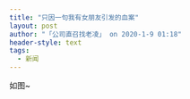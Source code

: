 ```yaml
---
title: "只因一句我有女朋友引发的血案"
layout: post
author: "「公司直召找老凌」 on 2020-1-9 01:18"
header-style: text
tags:
  - 新闻
---
```


<head></head>
<body>
  如图~
 <br>
</body>


